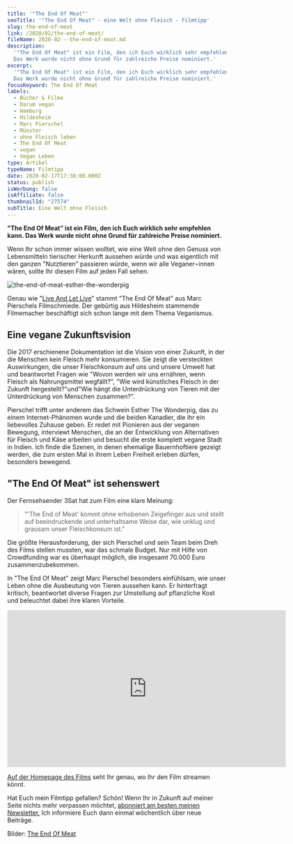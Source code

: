 ```yaml
---
title: '"The End Of Meat"'
seoTitle: '"The End Of Meat" - eine Welt ohne Fleisch - Filmtipp'
slug: the-end-of-meat
link: /2020/02/the-end-of-meat/
fileName: 2020-02---the-end-of-meat.md
description:
  '"The End Of Meat" ist ein Film, den ich Euch wirklich sehr empfehlen kann.
  Das Werk wurde nicht ohne Grund für zahlreiche Preise nominiert.'
excerpt:
  '"The End Of Meat" ist ein Film, den ich Euch wirklich sehr empfehlen kann.
  Das Werk wurde nicht ohne Grund für zahlreiche Preise nominiert.'
focusKeyword: The End Of Meat
labels:
  - Bücher & Filme
  - Darum vegan
  - Hamburg
  - Hildesheim
  - Marc Pierschel
  - Münster
  - ohne Fleisch leben
  - The End Of Meat
  - vegan
  - Vegan Leben
type: Artikel
typeName: Filmtipp
date: 2020-02-17T17:38:08.000Z
status: publish
isWerbung: false
isAffiliate: false
thumbnailId: "27574"
subTitle: Eine Welt ohne Fleisch
---
```


<strong>"The End Of Meat" ist ein Film, den ich Euch wirklich sehr empfehlen
kann. Das Werk wurde nicht ohne Grund für zahlreiche Preise nominiert.</strong>

Wenn Ihr schon immer wissen wolltet, wie eine Welt ohne den Genuss von
Lebensmitteln tierischer Herkunft aussehen würde und was eigentlich mit den
ganzen "Nutztieren" passieren würde, wenn wir alle Veganer⋆innen wären, sollte
Ihr diesen Film auf jeden Fall sehen.

![the-end-of-meat-esther-the-wonderpig](http://cardamonchai.com/wp-content/uploads/2020/02/the-end-of-meat-esther-the-wonderpig-400x300.jpg "Esther The Wonderpig und ihre Familie")

Genau wie
"<a href="http://cardamonchai.com/2019/11/live-and-let-live-film/">Live And Let
Live</a>" stammt "The End Of Meat" aus Marc Pierschels Filmschmiede. Der
gebürtig aus Hildesheim stammende Filmemacher beschäftigt sich schon lange mit
dem Thema Veganismus.

## Eine vegane Zukunftsvision

Die 2017 erschienene Dokumentation ist die Vision von einer Zukunft, in der die
Menschen kein Fleisch mehr konsumieren. Sie zeigt die versteckten Auswirkungen,
die unser Fleischkonsum auf uns und unsere Umwelt hat und beantwortet Fragen wie
"Wovon werden wir uns ernähren, wenn Fleisch als Nahrungsmittel wegfällt?", "Wie
wird künstliches Fleisch in der Zukunft hergestellt?"und"Wie hängt die
Unterdrückung von Tieren mit der Unterdrückung von Menschen zusammen?".

Pierschel trifft unter anderem das Schwein Esther The Wonderpig, das zu einem
Internet-Phänomen wurde und die beiden Kanadier, die ihr ein liebevolles Zuhause
geben. Er redet mit Pionieren aus der veganen Bewegung, interviewt Menschen, die
an der Entwicklung von Alternativen für Fleisch und Käse arbeiten und besucht
die erste komplett vegane Stadt in Indien. Ich finde die Szenen, in denen
ehemalige Bauernhoftiere gezeigt werden, die zum ersten Mal in ihrem Leben
Freiheit erleben dürfen, besonders bewegend.

## "The End Of Meat" ist sehenswert

Der Fernsehsender 3Sat hat zum Film eine klare Meinung:

<blockquote>"'The End of Meat' kommt ohne erhobenen Zeigefinger aus und stellt auf beeindruckende und unterhaltsame Weise dar, wie unklug und grausam unser Fleischkonsum ist."</blockquote>

Die größte Herausforderung, der sich Pierschel und sein Team beim Dreh des Films
stellen mussten, war das schmale Budget. Nur mit Hilfe von Crowdfunding war es
überhaupt möglich, die insgesamt 70.000 Euro zusammenzubekommen.

In "The End Of Meat" zeigt Marc Pierschel besonders einfühlsam, wie unser Leben
ohne die Ausbeutung von Tieren aussehen kann. Er hinterfragt kritisch,
beantwortet diverse Fragen zur Umstellung auf pflanzliche Kost und beleuchtet
dabei ihre klaren Vorteile.

<iframe title="vimeo-player" src="https://player.vimeo.com/video/261392546" width="640" height="360" frameborder="0" allowfullscreen="allowfullscreen" data-mce-fragment="1"></iframe>

<a href="http://www.theendofmeat.com/watch.html">Auf der Homepage des Films</a>
seht Ihr genau, wo Ihr den Film streamen könnt.

Hat Euch mein Filmtipp gefallen? Schön! Wenn Ihr in Zukunft auf meiner Seite
nichts mehr verpassen möchtet, <a href="#newsletter">abonniert am besten meinen
Newsletter.</a> Ich informiere Euch dann einmal wöchentlich über neue Beiträge.

Bilder: <a href="http://www.theendofmeat.com/presse.html">The End Of Meat</a>
